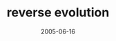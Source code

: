 ---
layout: base.njk
title : 'reverse evolution' 
view_title : 'reverse evolution' 
year : '2005' 
date : '2005-06-16' 
img_file : '/drawing/reverseevolution.png' 
html_file : 'reverseevolution' 
next_html : 'ithoughticouldhelp.html' 
year_order : '102' 
permalink : "title/{{html_file}}.html"
---